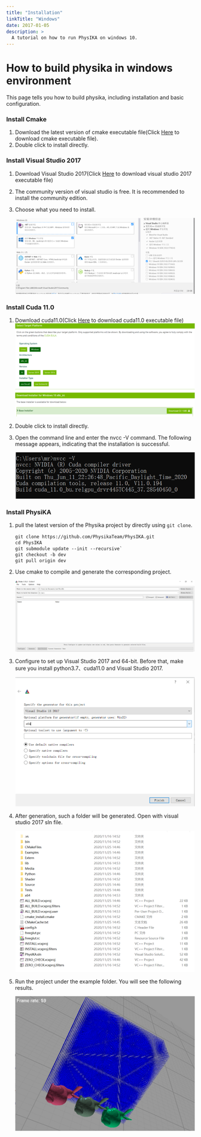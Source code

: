 ```yaml
---
title: "Installation"
linkTitle: "Windows"
date: 2017-01-05
description: >
  A tutorial on how to run PhysIKA on windows 10.
---
```


# How to build physika  in windows environment

This page tells you how to build physika, including installation and basic configuration.

### Install Cmake

1. Download the latest version of cmake executable file(Click [Here](https://cmake.org/download/) to download cmake executable file).
2. Double click to install directly.

### Install **Visual Studio 2017**

1. Download Visual Studio 2017(Click [Here](https://visualstudio.microsoft.com/zh-hans/vs/older-downloads/) to download visual studio 2017 executable file)

2. The community version of visual studio is free. It is recommended to install the community edition.

3. Choose what you need to install.

   ![](vs.PNG)

### Install Cuda 11.0

1. Download cuda11.0(Click [Here](https://developer.nvidia.com/cuda-downloads?target_os=Windows&target_arch=x86_64&target_version=10&target_type=exelocal) to download cuda11.0 executable file)![](cuda11.0.PNG)

2. Double click to install directly.

3. Open the command line and enter the nvcc -V command. The following message appears, indicating that the installation is successful.

   ![](cuda.PNG)

### Install PhysiKA

1. pull the latest version of the Physika project by directly using `git clone`.

   ```
   git clone https://github.com/PhysikaTeam/PhysIKA.git
   cd PhysIKA
   git submodule update --init --recursive`
   git checkout -b dev
   git pull origin dev
   ```

2. Use cmake to compile and generate the corresponding project.

   ![](cmake1PNG.PNG)

3. Configure to set up Visual Studio 2017 and 64-bit. Before that, make sure you install python3.7、cuda11.0 and Visual Studio 2017.

   <img src="cmake1.PNG" style="zoom:50%;" />

4. After generation, such a folder will be generated. Open with visual studio 2017 sln file.

   <img src="fold.PNG" style="zoom:50%;" />

5. Run the project under the example folder. You will see the following results.

   <img src="result.PNG" style="zoom:50%;" />


